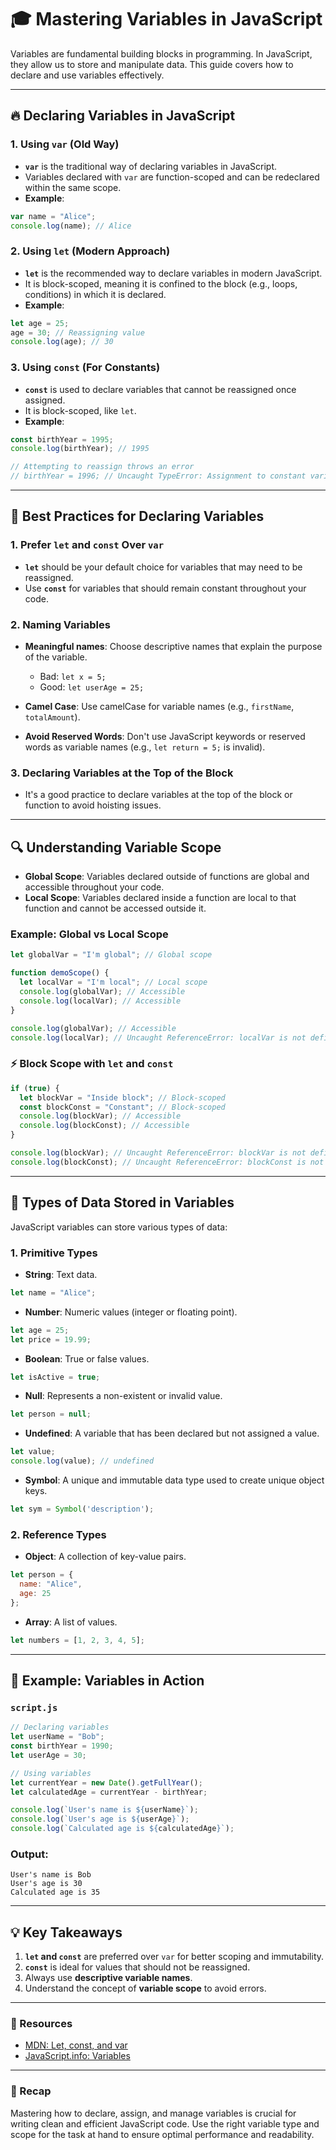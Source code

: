 # 🎓 Mastering Variables in JavaScript

Variables are fundamental building blocks in programming. In JavaScript, they allow us to store and manipulate data. This guide covers how to declare and use variables effectively.

---

## 🔥 Declaring Variables in JavaScript

### 1. **Using `var` (Old Way)**

- **`var`** is the traditional way of declaring variables in JavaScript.
- Variables declared with `var` are function-scoped and can be redeclared within the same scope.
- **Example**:
```javascript
var name = "Alice";
console.log(name); // Alice
```

### 2. **Using `let` (Modern Approach)**

- **`let`** is the recommended way to declare variables in modern JavaScript.
- It is block-scoped, meaning it is confined to the block (e.g., loops, conditions) in which it is declared.
- **Example**:
```javascript
let age = 25;
age = 30; // Reassigning value
console.log(age); // 30
```

### 3. **Using `const` (For Constants)**

- **`const`** is used to declare variables that cannot be reassigned once assigned.
- It is block-scoped, like `let`.
- **Example**:
```javascript
const birthYear = 1995;
console.log(birthYear); // 1995

// Attempting to reassign throws an error
// birthYear = 1996; // Uncaught TypeError: Assignment to constant variable.
```

---

## 🚀 Best Practices for Declaring Variables

### 1. **Prefer `let` and `const` Over `var`**

- **`let`** should be your default choice for variables that may need to be reassigned.
- Use **`const`** for variables that should remain constant throughout your code.

### 2. **Naming Variables**

- **Meaningful names**: Choose descriptive names that explain the purpose of the variable.
  - Bad: `let x = 5;`
  - Good: `let userAge = 25;`
  
- **Camel Case**: Use camelCase for variable names (e.g., `firstName`, `totalAmount`).
  
- **Avoid Reserved Words**: Don't use JavaScript keywords or reserved words as variable names (e.g., `let return = 5;` is invalid).

### 3. **Declaring Variables at the Top of the Block**

- It's a good practice to declare variables at the top of the block or function to avoid hoisting issues.

---

## 🔍 Understanding Variable Scope

- **Global Scope**: Variables declared outside of functions are global and accessible throughout your code.
- **Local Scope**: Variables declared inside a function are local to that function and cannot be accessed outside it.

### Example: Global vs Local Scope
```javascript
let globalVar = "I'm global"; // Global scope

function demoScope() {
  let localVar = "I'm local"; // Local scope
  console.log(globalVar); // Accessible
  console.log(localVar); // Accessible
}

console.log(globalVar); // Accessible
console.log(localVar); // Uncaught ReferenceError: localVar is not defined
```

### ⚡ Block Scope with `let` and `const`
```javascript
if (true) {
  let blockVar = "Inside block"; // Block-scoped
  const blockConst = "Constant"; // Block-scoped
  console.log(blockVar); // Accessible
  console.log(blockConst); // Accessible
}

console.log(blockVar); // Uncaught ReferenceError: blockVar is not defined
console.log(blockConst); // Uncaught ReferenceError: blockConst is not defined
```

---

## 🔢 Types of Data Stored in Variables

JavaScript variables can store various types of data:

### 1. **Primitive Types**
- **String**: Text data.
```javascript
let name = "Alice";
```
- **Number**: Numeric values (integer or floating point).
```javascript
let age = 25;
let price = 19.99;
```
- **Boolean**: True or false values.
```javascript
let isActive = true;
```
- **Null**: Represents a non-existent or invalid value.
```javascript
let person = null;
```
- **Undefined**: A variable that has been declared but not assigned a value.
```javascript
let value;
console.log(value); // undefined
```
- **Symbol**: A unique and immutable data type used to create unique object keys.
```javascript
let sym = Symbol('description');
```

### 2. **Reference Types**
- **Object**: A collection of key-value pairs.
```javascript
let person = {
  name: "Alice",
  age: 25
};
```
- **Array**: A list of values.
```javascript
let numbers = [1, 2, 3, 4, 5];
```

---

## 🌟 Example: Variables in Action

### `script.js`
```javascript
// Declaring variables
let userName = "Bob";
const birthYear = 1990;
let userAge = 30;

// Using variables
let currentYear = new Date().getFullYear();
let calculatedAge = currentYear - birthYear;

console.log(`User's name is ${userName}`);
console.log(`User's age is ${userAge}`);
console.log(`Calculated age is ${calculatedAge}`);
```

### Output:
```
User's name is Bob
User's age is 30
Calculated age is 35
```

---

## 💡 Key Takeaways
1. **`let` and `const`** are preferred over `var` for better scoping and immutability.
2. **`const`** is ideal for values that should not be reassigned.
3. Always use **descriptive variable names**.
4. Understand the concept of **variable scope** to avoid errors.

---

### 🔗 Resources
- [MDN: Let, const, and var](https://developer.mozilla.org/en-US/docs/Web/JavaScript/Reference/Statements/let)  
- [JavaScript.info: Variables](https://javascript.info/var)

---

### 🎉 Recap
Mastering how to declare, assign, and manage variables is crucial for writing clean and efficient JavaScript code. Use the right variable type and scope for the task at hand to ensure optimal performance and readability.
